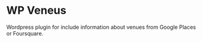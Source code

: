 # WP Veneus
Wordpress plugin for include information about venues from Google Places or Foursquare.
